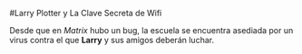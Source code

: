 ﻿#Larry Plotter y La Clave Secreta de Wifi

Desde que en *Matrix* hubo un bug, la escuela se encuentra asediada por un virus contra el que 
**Larry** y sus amigos deberán luchar.